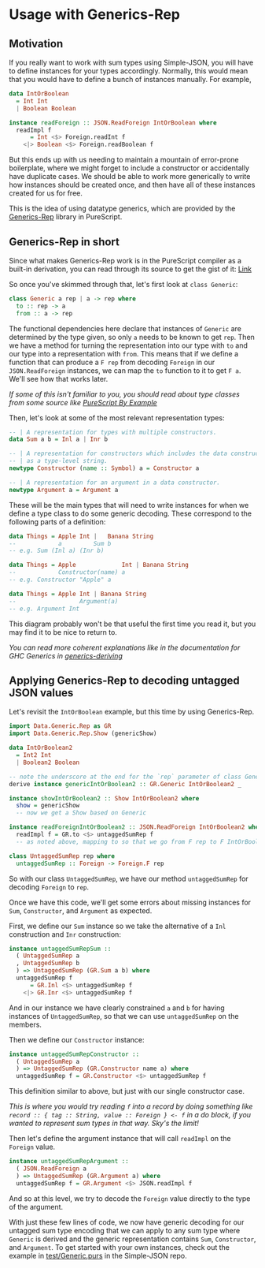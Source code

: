 # Usage with Generics-Rep

## Motivation

If you really want to work with sum types using Simple-JSON, you will have to define instances for your types accordingly. Normally, this would mean that you would have to define a bunch of instances manually. For example,

```hs
data IntOrBoolean
  = Int Int
  | Boolean Boolean

instance readForeign :: JSON.ReadForeign IntOrBoolean where
  readImpl f
      = Int <$> Foreign.readInt f
    <|> Boolean <$> Foreign.readBoolean f
```

But this ends up with us needing to maintain a mountain of error-prone boilerplate, where we might forget to include a constructor or accidentally have duplicate cases. We should be able to work more generically to write how instances should be created once, and then have all of these instances created for us for free.

This is the idea of using datatype generics, which are provided by the [Generics-Rep](https://pursuit.purescript.org/packages/purescript-generics-rep) library in PureScript.

## Generics-Rep in short

Since what makes Generics-Rep work is in the PureScript compiler as a built-in derivation, you can read through its source to get the gist of it: [Link](https://github.com/purescript/purescript-generics-rep/blob/49ba119b315ff782293e6f59625d6b5e87099812/src/Data/Generic/Rep.purs)

So once you've skimmed through that, let's first look at `class Generic`:

```hs
class Generic a rep | a -> rep where
  to :: rep -> a
  from :: a -> rep
```

The functional dependencies here declare that instances of `Generic` are determined by the type given, so only `a` needs to be known to get `rep`. Then we have a method for turning the representation into our type with `to` and our type into a representation with `from`. This means that if we define a function that can produce a `F rep` from decoding `Foreign` in our `JSON.ReadForeign` instances, we can map the `to` function to it to get `F a`. We'll see how that works later.

*If some of this isn't familiar to you, you should read about type classes from some source like [PureScript By Example](https://leanpub.com/purescript/read#leanpub-auto-type-classes)*

Then, let's look at some of the most relevant representation types:

```hs
-- | A representation for types with multiple constructors.
data Sum a b = Inl a | Inr b

-- | A representation for constructors which includes the data constructor name
-- | as a type-level string.
newtype Constructor (name :: Symbol) a = Constructor a

-- | A representation for an argument in a data constructor.
newtype Argument a = Argument a
```

These will be the main types that will need to write instances for when we define a type class to do some generic decoding. These correspond to the following parts of a definition:

```hs
data Things = Apple Int |   Banana String
--            a         Sum b
-- e.g. Sum (Inl a) (Inr b)

data Things = Apple             Int | Banana String
--            Constructor(name) a
-- e.g. Constructor "Apple" a

data Things = Apple Int | Banana String
--                  Argument(a)
-- e.g. Argument Int
```

This diagram probably won't be that useful the first time you read it, but you may find it to be nice to return to.

*You can read more coherent explanations like in the documentation for GHC Generics in [generics-deriving](http://hackage.haskell.org/package/generic-deriving-1.12.1/docs/Generics-Deriving-Base.html)*

## Applying Generics-Rep to decoding untagged JSON values

Let's revisit the `IntOrBoolean` example, but this time by using Generics-Rep.

```hs
import Data.Generic.Rep as GR
import Data.Generic.Rep.Show (genericShow)

data IntOrBoolean2
  = Int2 Int
  | Boolean2 Boolean

-- note the underscore at the end for the `rep` parameter of class Generic
derive instance genericIntOrBoolean2 :: GR.Generic IntOrBoolean2 _

instance showIntOrBoolean2 :: Show IntOrBoolean2 where
  show = genericShow
  -- now we get a Show based on Generic

instance readForeignIntOrBoolean2 :: JSON.ReadForeign IntOrBoolean2 where
  readImpl f = GR.to <$> untaggedSumRep f
  -- as noted above, mapping to so that we go from F rep to F IntOrBoolean

class UntaggedSumRep rep where
  untaggedSumRep :: Foreign -> Foreign.F rep
```

So with our class `UntaggedSumRep`, we have our method `untaggedSumRep` for decoding `Foreign` to `rep`.

Once we have this code, we'll get some errors about missing instances for `Sum`, `Constructor`, and `Argument` as expected.

First, we define our `Sum` instance so we take the alternative of a `Inl` construction and `Inr` construction:

```hs
instance untaggedSumRepSum ::
  ( UntaggedSumRep a
  , UntaggedSumRep b
  ) => UntaggedSumRep (GR.Sum a b) where
  untaggedSumRep f
      = GR.Inl <$> untaggedSumRep f
    <|> GR.Inr <$> untaggedSumRep f
```

And in our instance we have clearly constrained `a` and `b` for having instances of `UntaggedSumRep`, so that we can use `untaggedSumRep` on the members.

Then we define our `Constructor` instance:

```hs
instance untaggedSumRepConstructor ::
  ( UntaggedSumRep a
  ) => UntaggedSumRep (GR.Constructor name a) where
  untaggedSumRep f = GR.Constructor <$> untaggedSumRep f
```

This definition similar to above, but just with our single constructor case.

*This is where you would try reading `f` into a record by doing something like `record :: { tag :: String, value :: Foreign } <- f` in a do block, if you wanted to represent sum types in that way. Sky's the limit!*

Then let's define the argument instance that will call `readImpl` on the `Foreign` value.

```hs
instance untaggedSumRepArgument ::
  ( JSON.ReadForeign a
  ) => UntaggedSumRep (GR.Argument a) where
  untaggedSumRep f = GR.Argument <$> JSON.readImpl f
```

And so at this level, we try to decode the `Foreign` value directly to the type of the argument.

With just these few lines of code, we now have generic decoding for our untagged sum type encoding that we can apply to any sum type where `Generic` is derived and the generic representation contains `Sum`, `Constructor`, and `Argument`. To get started with your own instances, check out the example in [test/Generic.purs](https://github.com/justinwoo/purescript-simple-json/blob/master/test/Main.purs) in the Simple-JSON repo.
